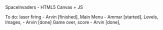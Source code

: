 SpaceInvaders - HTML5 Canvas + JS

To do:
	laser firing - Arvin [finished],
	Main Menu - Ammar [started],
	Levels,
	Images, - Arvin [done]
	Game over,
	score - Arvin [done],


